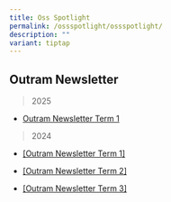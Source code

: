 ```yaml
---
title: Oss Spotlight
permalink: /ossspotlight/ossspotlight/
description: ""
variant: tiptap
---
```

<h2>Outram Newsletter</h2>
<blockquote>
<p>2025</p>
<p></p>
</blockquote>
<ul data-tight="true" class="tight">
<li>
<p><a href="https://go.gov.sg/outramspotlight25" rel="noopener nofollow" target="_blank">Outram Newsletter Term 1</a>
</p>
</li>
</ul>
<blockquote>
<p>2024</p>
</blockquote>
<p></p>
<ul data-tight="true" class="tight">
<li>
<p><a href="/files/Parents and Students/Parents/Outram_Newsletter_2024___lite.pdf" rel="noopener noreferrer nofollow" target="_blank">[Outram Newsletter Term 1]</a>
</p>
</li>
<li>
<p><a href="/files/Parents%20and%20Students/Outram_Spotlight__2_final_compressed__1_.pdf" rel="noopener nofollow" target="_blank">[Outram Newsletter Term 2]</a>
</p>
</li>
<li>
<p><a href="/files/Parents and Students/Outram_Spotlight__3__updated.pdf" rel="noopener noreferrer nofollow" target="_blank">[Outram Newsletter Term 3]</a>
</p>
<p></p>
</li>
</ul>
<p></p>